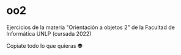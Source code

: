 # oo2
Ejercicios de la materia "Orientación a objetos 2" de la Facultad de Informática UNLP (cursada 2022)

Copiate todo lo que quieras 👽
